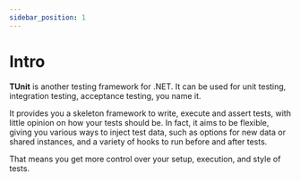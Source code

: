 ```yaml
---
sidebar_position: 1
---
```


# Intro

**TUnit** is another testing framework for .NET.
It can be used for unit testing, integration testing, acceptance testing, you name it.

It provides you a skeleton framework to write, execute and assert tests, with little opinion on how your tests should be. In fact, it aims to be flexible, giving you various ways to inject test data, such as options for new data or shared instances, and a variety of hooks to run before and after tests.

That means you get more control over your setup, execution, and style of tests.